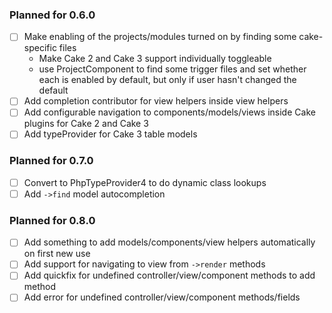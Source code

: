 ### Planned for 0.6.0

- [ ] Make enabling of the projects/modules turned on by finding some cake-specific files
    - Make Cake 2 and Cake 3 support individually toggleable
    - use ProjectComponent to find some trigger files and set whether each is enabled by default,
      but only if user hasn't changed the default
- [ ] Add completion contributor for view helpers inside view helpers
- [ ] Add configurable navigation to components/models/views inside Cake plugins for 
      Cake 2 and Cake 3
- [ ] Add typeProvider for Cake 3 table models 

### Planned for 0.7.0

- [ ] Convert to PhpTypeProvider4 to do dynamic class lookups
- [ ] Add `->find` model autocompletion

### Planned for 0.8.0

- [ ] Add something to add models/components/view helpers automatically on first new use
- [ ] Add support for navigating to view from `->render` methods
- [ ] Add quickfix for undefined controller/view/component methods to add method
- [ ] Add error for undefined controller/view/component methods/fields
